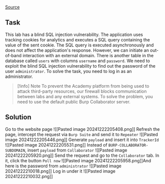 [Source](https://portswigger.net/web-security/sql-injection/blind/lab-out-of-band-data-exfiltration)
## Task
This lab has a blind SQL injection vulnerability. The application uses tracking cookies for analytics and executes a SQL query containing the value of the sent cookie.
The SQL query is executed asynchronously and does not affect the application's response. However, we can initiate an out-of-band interaction with an external domain.
There is another table in the database called `users` with columns `username` and `password`. We need to exploit the blind SQL injection vulnerability to find out the password of the user `administrator`.
To solve the task, you need to log in as an administrator.
>[!info] Note
To prevent the Academy platform from being used to attack third-party resources, our firewall blocks communication between labs and any external systems. To solve the problem, you need to use the default public Burp Collaborator server.
## Solution
Go to the website page
![[Pasted image 20241222205408.png]]
Refresh the page, intercept the request via `Burp Suite` and send it to `Repeater`
![[Pasted image 20241222205446.png]]
Generate `payload` and insert it into `TrackerId`
![[Pasted image 20241222205531.png]]
Instead of `BURP-COLLABORATOR-SUBDOMAIN`, insert `payload` from `Collaborator`
![[Pasted image 20241222205920.png]]
Send the request and go to the `Collaborator` tab. In it, click the button `Poll now`
![[Pasted image 20241222205958.png]]And here is the password from `administrator`
![[Pasted image 20241222210018.png]]
Log in under it
![[Pasted image 20241222210032.png]]